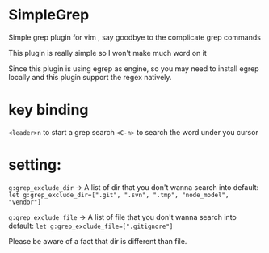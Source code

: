 # SimpleGrep
Simple grep plugin for vim , say goodbye to the complicate grep commands

This plugin is really simple so I won't make much word on it

Since this plugin is using egrep as engine, so you may need to install egrep locally and this plugin support the regex natively.

# key binding
`<leader>n` to start a grep search
`<C-n>` to search the word under you cursor

# setting:
`g:grep_exclude_dir` -> A list of dir that you don't wanna search into
  default:  `let g:grep_exclude_dir=[".git", ".svn", ".tmp", "node_model", "vendor"]`

`g:grep_exclude_file` -> A list of file that you don't wanna search into
  default: `let g:grep_exclude_file=[".gitignore"]`
  
Please be aware of a fact that dir is different than file.
